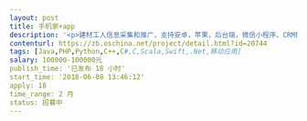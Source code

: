 ```yaml
---                
layout: post       
title: 手机家+app           
description: '<p>建材工人信息采集和推广，支持安卓，苹果，后台端，微信小程序，CRM推广系统。一起报个价，最好武汉公司</p>'     
contenturl: https://zb.oschina.net/project/detail.html?id=20744      
tags: [Java,PHP,Python,C++,C#,C,Scala,Swift,.Net,移动应用]            
salary: 100000-100000元          
publish_time: '已发布 18 小时'         
start_time: '2018-06-08 13:46:12'           
apply: 18                   
time_range: 2 月              
status: 招募中                  
---                 
```


